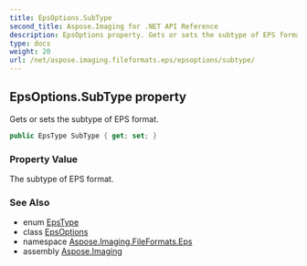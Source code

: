 ```yaml
---
title: EpsOptions.SubType
second_title: Aspose.Imaging for .NET API Reference
description: EpsOptions property. Gets or sets the subtype of EPS format
type: docs
weight: 20
url: /net/aspose.imaging.fileformats.eps/epsoptions/subtype/
---
```

## EpsOptions.SubType property

Gets or sets the subtype of EPS format.

```csharp
public EpsType SubType { get; set; }
```

### Property Value

The subtype of EPS format.

### See Also

* enum [EpsType](../../../aspose.imaging.fileformats.eps.consts/epstype/)
* class [EpsOptions](../)
* namespace [Aspose.Imaging.FileFormats.Eps](../../epsoptions/)
* assembly [Aspose.Imaging](../../../)


